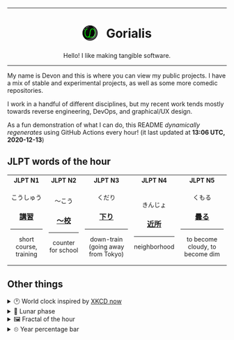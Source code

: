 ***

<h1 align="center">
<sub>
    <img src="readme/resources/avatar.png" height="36">
</sub>
&nbsp;
Gorialis
</h1>
<p align="center">
Hello! I like making tangible software.
</p>

***

My name is Devon and this is where you can view my public projects. I have a mix of stable and experimental projects, as well as some more comedic repositories.

I work in a handful of different disciplines, but my recent work tends mostly towards reverse engineering, DevOps, and graphical/UX design.

As a fun demonstration of what I can do, this README *dynamically regenerates* using GitHub Actions every hour! (it last updated at **13:06 UTC, 2020-12-13**)

<h2>JLPT words of the hour</h2>
<table>
    <tr>
        <th>JLPT N1</th>
        <th>JLPT N2</th>
        <th>JLPT N3</th>
        <th>JLPT N4</th>
        <th>JLPT N5</th>
    </tr>
    <tr>
        <td>
            <p align="center">こうしゅう</p>
            <h3 align="center"><b><a href="https://jisho.org/search/%E8%AC%9B%E7%BF%92">講習</a></b></h3>
            <hr>
            <p align="center">short course,<wbr> training</p>
        </td>
        <td>
            <p align="center">～こう</p>
            <h3 align="center"><b><a href="https://jisho.org/search/%EF%BD%9E%E6%A0%A1">～校</a></b></h3>
            <hr>
            <p align="center">counter for school</p>
        </td>
        <td>
            <p align="center">くだり</p>
            <h3 align="center"><b><a href="https://jisho.org/search/%E4%B8%8B%E3%82%8A">下り</a></b></h3>
            <hr>
            <p align="center">down-train (going away from Tokyo)</p>
        </td>
        <td>
            <p align="center">きんじょ</p>
            <h3 align="center"><b><a href="https://jisho.org/search/%E8%BF%91%E6%89%80">近所</a></b></h3>
            <hr>
            <p align="center">neighborhood</p>
        </td>
        <td>
            <p align="center">くもる</p>
            <h3 align="center"><b><a href="https://jisho.org/search/%E6%9B%87%E3%82%8B">曇る</a></b></h3>
            <hr>
            <p align="center">to become cloudy,<wbr> to become dim</p>
        </td>
    </tr>
</table>

<h2>Other things</h2>
<details>
<summary>🕐  World clock inspired by <a href="https://xkcd.com/now">XKCD now</a></summary>

> <img src="generated/now.png" width="512">

</details>
<details>
<summary>🌙 Lunar phase</summary>

The moon is approximately 98.21% through its phase ().

</details>
<details>
<summary>&#x1f5bc; Fractal of the hour</summary>

> <img src="generated/fractal.png" width="512">

</details>
<details>
<summary>&#x23f2; Year percentage bar</summary>
<pre><code>2020 [██████████████████▁▁] 94.96%</code></pre>
</details>
